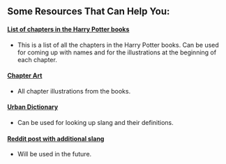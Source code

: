## Some Resources That Can Help You:

#### [List of chapters in the Harry Potter books](https://harrypotter.fandom.com/wiki/List_of_chapters_in_the_Harry_Potter_books)
  - This is a list of all the chapters in the Harry Potter books.
     Can be used for coming up with names and for the illustrations
     at the beginning of each chapter.
  
#### [Chapter Art](https://www.harrypotterfanzone.com/chapter-art/)
  - All chapter illustrations from the books.

#### [Urban Dictionary](https://www.urbandictionary.com/)
  - Can be used for looking up slang and their definitions.

#### [Reddit post with additional slang](https://www.reddit.com/r/harrypotter/comments/w1ij8a/harry_potter_gen_z_edition/)
  - Will be used in the future.
